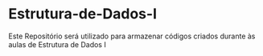 # Estrutura-de-Dados-I
Este Repositório será utilizado para armazenar códigos criados durante às aulas de Estrutura de Dados I
